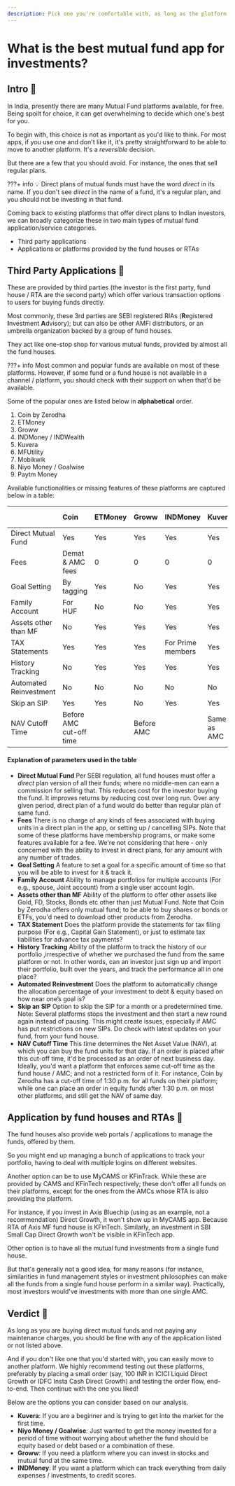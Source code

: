 ```yaml
---
description: Pick one you're comfortable with, as long as the platform allows buying direct plan, growth scheme; free of cost. Beyond this, your specific choice of app won't affect your returns.
---
```


# What is the best mutual fund app for investments?

## Intro 💫

In India, presently there are many Mutual Fund platforms available, for free. Being spoilt for choice, it can get overwhelming to decide which one's best for you.

To begin with, this choice is not as important as you'd like to think. For most apps, if you use one and don't like it, it's pretty straightforward to be able to move to another platform. It's a *reversible* decision.

But there are a few that you should avoid. For instance, the ones that sell regular plans.

???+ info
    💡 Direct plans of mutual funds must have the word *direct* in its name. If you don't see *direct* in the name of a fund, it's a regular plan, and you should not be investing in that fund.

Coming back to existing platforms that offer direct plans to Indian investors, we can broadly categorize these in two main types of mutual fund application/service categories.

-   Third party applications
-   Applications or platforms provided by the fund houses or RTAs

## Third Party Applications 🥉

These are provided by third parties (the investor is the first party, fund house / RTA are the second party) which offer various transaction options to users for buying funds directly.

Most commonly, these 3rd parties are SEBI registered RIAs (**R**egistered **I**nvestment **A**dvisory); but can also be other AMFI distributors, or an umbrella organization backed by a group of fund houses.

They act like one-stop shop for various mutual funds, provided by almost all the fund houses.

???+ info
    Most common and popular funds are available on most of these platforms. However, if some fund or a fund house is not available in a channel / platform, you should check with their support on when that'd be available.

Some of the popular ones are listed below in **alphabetical** order.

1.  Coin by Zerodha
2.  ETMoney
3.  Groww
4.  INDMoney / INDWealth
5.  Kuvera
6.  MFUtility
7.  Mobikwik
8.  Niyo Money / Goalwise
9.  Paytm Money

Available functionalities or missing features of these platforms are captured below in a table:

|                        | Coin                    | ETMoney | Groww      | INDMoney          | Kuvera      | MFUtility   | Mobikwik | Niyo Money | Paytm Money |
|:-----------------------|:------------------------|:--------|:-----------|:------------------|:------------|:------------|:---------|:-----------|:------------|
| Direct Mutual Fund     | Yes                     | Yes     | Yes        | Yes               | Yes         | Yes         | Yes      | Yes        | Yes         |
| Fees                   | Demat & AMC fees        | 0       | 0          | 0                 | 0           | 0           | 0        | 0          | 0           |
| Goal Setting           | By tagging              | Yes     | No         | Yes               | Yes         | Yes         | No       | Yes        | Yes         |
| Family Account         | For HUF                 | No      | No         | Yes               | Yes         | Limited     | No       | No         | No          |
| Assets other than MF   | No                      | Yes     | Yes        | Yes               | Yes         | No          | Yes      | Yes        | Yes         |
| TAX Statements         | Yes                     | Yes     | Yes        | For Prime members | Yes         | No          | No       | Yes        | Yes         |
| History Tracking       | No                      | Yes     | Yes        | Yes               | Yes         | Yes         | No       | Yes        | Yes         |
| Automated Reinvestment | No                      | No      | No         | No                | No          | No          | No       | Yes        | No          |
| Skip an SIP            | Yes                     | Yes     | No         | Yes               | Yes         | Yes         | Yes      | Yes        | Yes         |
| NAV Cutoff Time        | Before AMC cut-off time |         | Before AMC |                   | Same as AMC | Same as AMC |          |            | Same as AMC |

#### Explanation of parameters used in the table

-   **Direct Mutual Fund** Per SEBI regulation, all fund houses must offer a *direct* plan version of all their funds; where no middle-men can earn a commission for selling that. This reduces cost for the investor buying the fund. It improves returns by reducing cost over long run. Over any given period, direct plan of a fund would do better than regular plan of same fund.
-   **Fees** There is no charge of any kinds of fees associated with buying units in a direct plan in the app, or setting up / cancelling SIPs. Note that some of these platforms have membership programs, or make some features available for a fee. We're not considering that here - only concerned with the ability to invest in direct plans, for any amount with any number of trades.
-   **Goal Setting** A feature to set a goal for a specific amount of time so that you will be able to invest for it & track it.
-   **Family Account** Ability to manage portfolios for multiple accounts (For e.g., spouse, Joint account) from a single user account login.
-   **Assets other than MF** Ability of the platform to offer other assets like Gold, FD, Stocks, Bonds etc other than just Mutual Fund. Note that Coin by Zerodha offers only mutual fund; to be able to buy shares or bonds or ETFs, you'd need to download other products from Zerodha.
-   **TAX Statement** Does the platform provide the statements for tax filing purpose (For e.g., Capital Gain Statement), or just to estimate tax liabilities for advance tax payments?
-   **History Tracking** Ability of the platform to track the history of our portfolio ,irrespective of whether we purchased the fund from the same platform or not. In other words, can an investor just sign up and import their portfolio, built over the years, and track the performance all in one place?
-   **Automated Reinvestment** Does the platform to automatically change the allocation percentage of your investment to debt & equity based on how near one’s goal is?
-   **Skip an SIP** Option to skip the SIP for a month or a predetermined time. Note: Several platforms stops the investment and then start a new round again instead of pausing. This might create issues, especially if AMC has put restrictions on new SIPs. Do check with latest updates on your fund, from your fund house.
-   **NAV Cutoff Time** This time determines the Net Asset Value (NAV), at which you can buy the fund units for that day. If an order is placed after this cut-off time, it'd be processed as an order of next business day. Ideally, you'd want a platform that enforces same cut-off time as the fund house / AMC; and not a restricted form of it. For instance, Coin by Zerodha has a cut-off time of 1:30 p.m. for all funds on their platform; while one can place an order in equity funds after 1:30 p.m. on most other platforms, and still get the NAV of same day.

## Application by fund houses and RTAs 🥝

The fund houses also provide web portals / applications to manage the funds, offered by them.

So you might end up managing a bunch of applications to track your portfolio, having to deal with multiple logins on different websites.

Another option can be to use MyCAMS or KFinTrack. While these are provided by CAMS and KFinTech respectively; these don't offer all funds on their platforms, except for the ones from the AMCs whose RTA is also providing the platform.

For instance, if you invest in Axis Bluechip (using as an example, not a recommendation) Direct Growth, it won't show up in MyCAMS app. Because RTA of Axis MF fund house is KFinTech. Similarly, an investment in SBI Small Cap Direct Growth won't be visible in KFinTech app.

Other option is to have all the mutual fund investments from a single fund house.

But that's generally not a good idea, for many reasons (for instance, similarities in fund management styles or investment philosophies can make all the funds from a single fund house perform in a similar way). Practically, most investors would've investments with more than one single AMC.

## Verdict 🎎

As long as you are buying direct mutual funds and not paying any maintenance charges, you should be fine with any of the application listed or not listed above.

And if you don't like one that you'd started with, you can easily move to another platform. We highly recommend testing out these platforms, preferably by placing a small order (say, 100 INR in ICICI Liquid Direct Growth or IDFC Insta Cash Direct Growth) and testing the order flow, end-to-end. Then continue with the one you liked!

Below are the options you can consider based on our analysis.

-   **Kuvera**: If you are a beginner and is trying to get into the market for the first time.
-   **Niyo Money / Goalwise**: Just wanted to get the money invested for a period of time without worrying about whether the fund should be equity based or debt based or a combination of these.
-   **Groww**: If you need a platform where you can invest in stocks and mutual fund at the same time.
-   **INDMoney**: If you want a platform which can track everything from daily expenses / investments, to credit scores.
